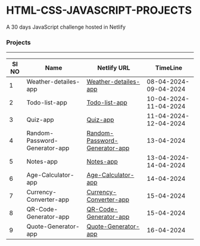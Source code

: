 # HTML-CSS-JAVASCRIPT-PROJECTS
A 30 days JavaScript challenge hosted in Netlify

### Projects
 ---
 |SI NO| Name | Netlify URL       | TimeLine |
 |-------|---------|---------|---------|
 |1| Weather-detailes-app | [Weather-detailes-app](https://weather-detailes-app.netlify.app/) | 08-04-2024-09-04-2024|
 |2| Todo-list-app | [Todo-list-app](https://todo-list-appliactionn.netlify.app/) | 10-04-2024-11-04-2024|
 |3| Quiz-app | [Quiz-app](https://quiz-applicationn.netlify.app/) | 11-04-2024-12-04-2024|
 |4| Random-Password-Generator-app | [Random-Password-Generator-app](https://random-password-generator-appy.netlify.app/) | 13-04-2024 |
 |5| Notes-app | [Notes-app](https://notes-applicationnn.netlify.app/) | 13-04-2024-14-04-2024 |
 |6| Age-Calculator-app | [Age-Calculator-app](https://age-calculator-applicationn.netlify.app/) | 14-04-2024 |
 |7| Currency-Converter-app | [Currency-Converter-app](https://currency-converter-applicationn.netlify.app/) | 15-04-2024 |
 |8| QR-Code-Generator-app | [QR-Code-Generator-app](https://qr-code-generator-applicationn.netlify.app/) | 15-04-2024 |
 |9| Quote-Generator-app | [Quote-Generator-app](https://quote-generator-applicationn.netlify.app/) | 16-04-2024 |
